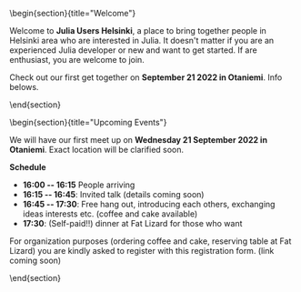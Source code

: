 <!-- =============================
     ABOUT
    ============================== -->

\begin{section}{title="Welcome"}

Welcome to **Julia Users Helsinki**, a place to bring together people in Helsinki area who are interested in Julia. It doesn't matter if you are an experienced Julia developer or new and want to get started. If are enthusiast, you are welcome to join.

Check out our first get together on **September 21 2022 in Otaniemi**. Info belows.

\end{section}


<!-- ==============================
     GETTING STARTED
     ============================== -->
\begin{section}{title="Upcoming Events"}

We will have our first meet up on **Wednesday 21 September 2022 in Otaniemi**. Exact location will be clarified soon.

**Schedule**

- **16:00 -- 16:15** People arriving
- **16:15 -- 16:45**: Invited talk (details coming soon)
- **16:45 -- 17:30**: Free hang out, introducing each others, exchanging ideas interests etc. (coffee and cake available)
- **17:30**: (Self-paid!!) dinner at Fat Lizard for those who want

For organization purposes (ordering coffee and cake, reserving table at Fat Lizard) you are kindly asked to register with this registration form. (link coming soon)

\end{section}